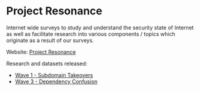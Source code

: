 # Project Resonance

Internet wide surveys to study and understand the security state of Internet as well as facilitate research into various components / topics which originate as a result of our surveys.

Website: [Project Resonance](https://project-resonance.com)

Research and datasets released:
- [Wave 1 - Subdomain Takeovers](Wave%201%20-%20Subdomain%20Takeovers/README.md)
- [Wave 3 - Dependency Confusion](Wave%203%20-%20Dependency%20Confusion/README.md)
